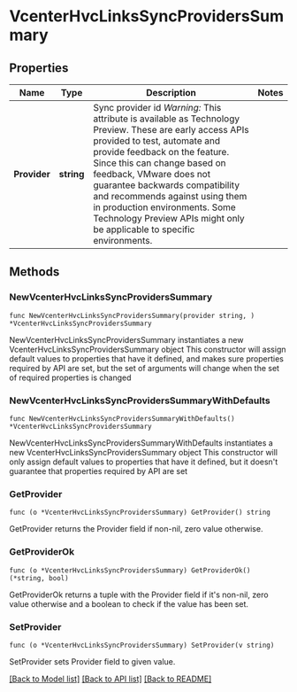 # VcenterHvcLinksSyncProvidersSummary

## Properties

Name | Type | Description | Notes
------------ | ------------- | ------------- | -------------
**Provider** | **string** | Sync provider id *Warning:* This attribute is available as Technology Preview. These are early access APIs provided to test, automate and provide feedback on the feature. Since this can change based on feedback, VMware does not guarantee backwards compatibility and recommends against using them in production environments. Some Technology Preview APIs might only be applicable to specific environments. | 

## Methods

### NewVcenterHvcLinksSyncProvidersSummary

`func NewVcenterHvcLinksSyncProvidersSummary(provider string, ) *VcenterHvcLinksSyncProvidersSummary`

NewVcenterHvcLinksSyncProvidersSummary instantiates a new VcenterHvcLinksSyncProvidersSummary object
This constructor will assign default values to properties that have it defined,
and makes sure properties required by API are set, but the set of arguments
will change when the set of required properties is changed

### NewVcenterHvcLinksSyncProvidersSummaryWithDefaults

`func NewVcenterHvcLinksSyncProvidersSummaryWithDefaults() *VcenterHvcLinksSyncProvidersSummary`

NewVcenterHvcLinksSyncProvidersSummaryWithDefaults instantiates a new VcenterHvcLinksSyncProvidersSummary object
This constructor will only assign default values to properties that have it defined,
but it doesn't guarantee that properties required by API are set

### GetProvider

`func (o *VcenterHvcLinksSyncProvidersSummary) GetProvider() string`

GetProvider returns the Provider field if non-nil, zero value otherwise.

### GetProviderOk

`func (o *VcenterHvcLinksSyncProvidersSummary) GetProviderOk() (*string, bool)`

GetProviderOk returns a tuple with the Provider field if it's non-nil, zero value otherwise
and a boolean to check if the value has been set.

### SetProvider

`func (o *VcenterHvcLinksSyncProvidersSummary) SetProvider(v string)`

SetProvider sets Provider field to given value.



[[Back to Model list]](../README.md#documentation-for-models) [[Back to API list]](../README.md#documentation-for-api-endpoints) [[Back to README]](../README.md)


